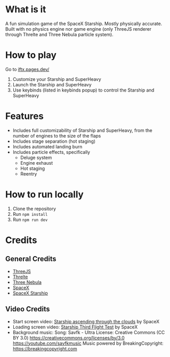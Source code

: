 # What is it

A fun simulation game of the SpaceX Starship. Mostly physically accurate. Built with no physics engine nor game engine (only ThreeJS renderer through Threlte and Three Nebula particle system).

# How to play

Go to [iftx.pages.dev/](https://iftx.pages.dev/)

1. Customize your Starship and SuperHeavy
2. Launch the Starship and SuperHeavy
3. Use keybinds (listed in keybinds popup) to control the Starship and SuperHeavy

# Features

- Includes full customizability of Starship and SuperHeavy, from the number of engines to the size of the flaps
- Includes stage separation (hot staging)
- Includes automated landing burn
- Includes particle effects, specifically
    - Deluge system
    - Engine exhaust
    - Hot staging
    - Reentry

# How to run locally

1. Clone the repository
2. Run `npm install`
3. Run `npm run dev`

# Credits

## General Credits

- [ThreeJS](https://threejs.org/)
- [Threlte](https://threlte.xyz/)
- [Three Nebula](https://three-nebula.org/)
- [SpaceX](https://www.spacex.com/)
- [SpaceX Starship](https://www.spacex.com/vehicles/starship/)

## Video Credits

- Start screen video: [Starship ascending through the clouds](https://twitter.com/SpaceX/status/1768747417716101402) by SpaceX
- Loading screen video: [Starship Third Flight Test](https://www.youtube.com/watch?v=ApMrILhTulI) by SpaceX
- Background music:
    Song: Savfk - Ultra
    License: Creative Commons (CC BY 3.0) https://creativecommons.org/licenses/by/3.0
    https://youtube.com/savfkmusic
    Music powered by BreakingCopyright: https://breakingcopyright.com